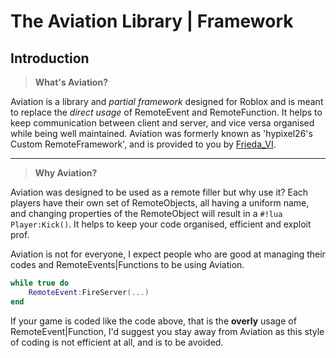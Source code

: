 
# The Aviation Library | Framework

## Introduction

> **What's Aviation?**

Aviation is a library and *partial framework* designed for Roblox and is meant to replace the *direct usage* of RemoteEvent and RemoteFunction. It helps to keep communication between client and server, and vice versa organised while being well maintained. Aviation was formerly known as 'hypixel26's Custom RemoteFramework', and is provided to you by [Frieda_VI](https://www.roblox.com/users/479498903/profile).

---

> **Why Aviation?**

Aviation was designed to be used as a remote filler but why use it? Each players have their own set of RemoteObjects, all having a uniform name, and changing properties of the RemoteObject will result in a `#!lua Player:Kick()`. It helps to keep your code organised, efficient and exploit prof.

Aviation is not for everyone, I expect people who are good at managing their codes and RemoteEvents|Functions to be using Aviation.


```lua hl_lines="2"
while true do
    RemoteEvent:FireServer(...)
end
```

If your game is coded like the code above, that is the **overly** usage of RemoteEvent|Function, I'd suggest you stay away from Aviation as this style of coding is not efficient at all, and is to be avoided.
